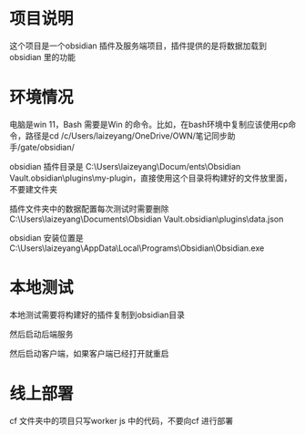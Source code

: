 # 项目说明

这个项目是一个obsidian 插件及服务端项目，插件提供的是将数据加载到obsidian 里的功能

# 环境情况

电脑是win 11，Bash 需要是Win 的命令。比如，在bash环境中复制应该使用cp命令，路径是cd /c/Users/laizeyang/OneDrive/OWN/笔记同步助手/gate/obsidian/

obsidian 插件目录是 C:\Users\laizeyang\Docum/ents\Obsidian Vault\.obsidian\plugins\my-plugin，直接使用这个目录将构建好的文件放里面，不要建文件夹

插件文件夹中的数据配置每次测试时需要删除 C:\Users\laizeyang\Documents\Obsidian Vault\.obsidian\plugins\data.json

obsidian 安装位置是C:\Users\laizeyang\AppData\Local\Programs\Obsidian\Obsidian.exe

# 本地测试

本地测试需要将构建好的插件复制到obsidian目录

然后启动后端服务

然后启动客户端，如果客户端已经打开就重启

# 线上部署

cf 文件夹中的项目只写worker js 中的代码，不要向cf 进行部署
